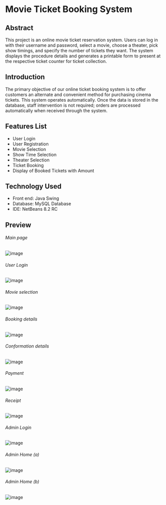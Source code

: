 # Movie Ticket Booking System

## Abstract
This project is an online movie ticket reservation system. Users can log in with their username and password, select a movie, choose a theater, pick show timings, and specify the number of tickets they want. The system displays the procedure details and generates a printable form to present at the respective ticket counter for ticket collection.

## Introduction
The primary objective of our online ticket booking system is to offer customers an alternate and convenient method for purchasing cinema tickets. This system operates automatically. Once the data is stored in the database, staff intervention is not required; orders are processed automatically when received through the system.

## Features List
- User Login
- User Registration
- Movie Selection
- Show Time Selection
- Theater Selection
- Ticket Booking
- Display of Booked Tickets with Amount

## Technology Used
- Front end: Java Swing
- Database: MySQL Database
- IDE: NetBeans 8.2 RC

## Preview
###### Main page
![image](./images/1.png)
###### User Login
![image](./images/2.png)
###### Movie selection 
![image](./images/3.png)
###### Booking details
![image](./images/4.png)
###### Conformation details
![image](./images/5.png)
###### Payment
![image](./images/6.png)
###### Receipt
![image](./images/7.png)
###### Admin Login
![image](./images/8.png)
###### Admin Home (a)
![image](./images/9.png)
###### Admin Home (b)
![image](./images/10.png)